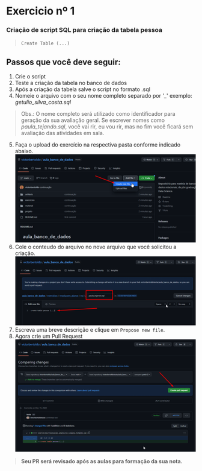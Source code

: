 # Exercicio nº 1

### Criação de script SQL para criação da tabela **pessoa**
>`Create Table (...)`

## Passos que você deve seguir:
1. Crie o script
2. Teste a criação da tabela no banco de dados
3. Após a criação da tabela salve o script no formato .sql
4. Nomeie o arquivo com o seu nome completo separado por '_' exemplo: _getulio_silva_costa.sql_
>Obs.: O nome completo será utilizado como identificador para geração da sua avaliação geral. Se escrever nomes como _paula_tejando.sql_, você vai rir, eu vou rir, mas no fim você ficará sem avaliação das atividades em sala.
5. Faça o upload do exercício na respectiva pasta conforme indicado abaixo.
![img](../../../../../artifacts/upload_ex_1.png)
6. Cole o conteudo do arquivo no novo arquivo que você solicitou a criação.
![img](../../../../../artifacts/salvando_arquivo_ex_1.png)
7. Escreva uma breve descrição e clique em `Propose new file`.
8. Agora crie um Pull Request
![img](../../../../../artifacts/create_PR.png)

>**Seu PR será revisado após as aulas para formação da sua nota.**


